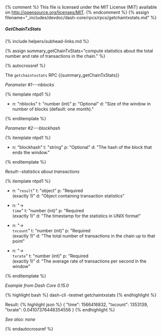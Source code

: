 {% comment %}
This file is licensed under the MIT License (MIT) available on
http://opensource.org/licenses/MIT.
{% endcomment %}
{% assign filename="_includes/devdoc/dash-core/rpcs/rpcs/getchaintxstats.md" %}
<!--__-->

##### GetChainTxStats
{% include helpers/subhead-links.md %}

{% assign summary_getChainTxStats="compute statistics about the total number and rate of transactions in the chain." %}

{% autocrossref %}

The `getchaintxstats` RPC {{summary_getChainTxStats}}

*Parameter #1---nblocks*

{% itemplate ntpd1 %}
- n: "nblocks"
  t: "number (int)"
  p: "Optional"
  d: "Size of the window in number of blocks (default: one month)."

{% enditemplate %}

*Parameter #2---blockhash*

{% itemplate ntpd1 %}
- n: "blockhash"
  t: "string"
  p: "Optional"
  d: "The hash of the block that ends the window."

{% enditemplate %}

*Result--statistics about transactions*

{% itemplate ntpd1 %}
- n: "`result`"
  t: "object"
  p: "Required<br>(exactly 1)"
  d: "Object containing transaction statistics"

- n: "→<br>`time`"
  t: "number (int)"
  p: "Required<br>(exactly 1)"
  d: "The timestamp for the statistics in UNIX format"

- n: "→<br>`txcount`"
  t: "number (int)"
  p: "Required<br>(exactly 1)"
  d: "The total number of transactions in the chain up to that point"

- n: "→<br>`txrate`"
  t: "number (int)"
  p: "Required<br>(exactly 1)"
  d: "The average rate of transactions per second in the window"

{% enditemplate %}

*Example from Dash Core 0.15.0*

{% highlight bash %}
dash-cli -testnet getchaintxstats
{% endhighlight %}

Result:
{% highlight json %}
{
  "time": 1566416832,
  "txcount": 1353139,
  "txrate": 0.04107376448354556
}
{% endhighlight %}

*See also: none*

{% endautocrossref %}
